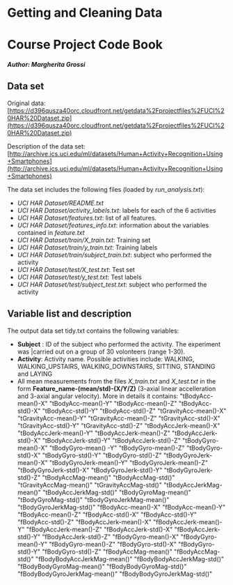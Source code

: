 
# **Getting and Cleaning Data**
# **Course Project Code Book**

#### *Author: Margherita Grossi*

## **Data set**

Original data: [https://d396qusza40orc.cloudfront.net/getdata%2Fprojectfiles%2FUCI%20HAR%20Dataset.zip](https://d396qusza40orc.cloudfront.net/getdata%2Fprojectfiles%2FUCI%20HAR%20Dataset.zip) 

Description of the data set: [http://archive.ics.uci.edu/ml/datasets/Human+Activity+Recognition+Using+Smartphones](http://archive.ics.uci.edu/ml/datasets/Human+Activity+Recognition+Using+Smartphones)

The data set includes the following files (loaded by *run_analysis.txt*):
* *UCI HAR Dataset/README.txt*
* *UCI HAR Dataset/activity_labels.txt*: labels for each of the 6 activities
* *UCI HAR Dataset/features.txt*: list of all features.
* *UCI HAR Dataset/features_info.txt*: information about the variables contained in *feature.txt*
* *UCI HAR Dataset/train/X_train.txt*: Training set 
* *UCI HAR Dataset/train/y_train.txt*: Training labels
* *UCI HAR Dataset/train/subject_train.txt*: subject who performed the activity
* *UCI HAR Dataset/test/X_test.txt*: Test set
* *UCI HAR Dataset/test/y_test.txt*: Test labels
* *UCI HAR Dataset/test/subject_test.txt*: subject who performed the activity

## **Variable list and description**

The output data set tidy.txt contains the following variables:

* **Subject** : ID of the subject who performed the activity. The experiment was
|carried out on a group of 30 volonteers (range 1-30). 
* **Activity**: Activity name. Possible activities include:  WALKING, WALKING_UPSTAIRS, WALKING_DOWNSTAIRS, SITTING, STANDING and LAYING
* All mean measurements from the files *X_train.txt* and *X_test.txt* in the
form **Feature_name-(mean/std)-(X/Y/Z)** (3-axial linear accelleration and
3-axial angular velocity). More in details it contains:
 "tBodyAcc-mean()-X"      "tBodyAcc-mean()-Y"      "tBodyAcc-mean()-Z"
 "tBodyAcc-std()-X"       "tBodyAcc-std()-Y"       "tBodyAcc-std()-Z"
 "tGravityAcc-mean()-X"   "tGravityAcc-mean()-Y"   "tGravityAcc-mean()-Z"
 "tGravityAcc-std()-X"    "tGravityAcc-std()-Y"    "tGravityAcc-std()-Z"
 "tBodyAccJerk-mean()-X"  "tBodyAccJerk-mean()-Y"  "tBodyAccJerk-mean()-Z"
 "tBodyAccJerk-std()-X"   "tBodyAccJerk-std()-Y"   "tBodyAccJerk-std()-Z"
 "tBodyGyro-mean()-X"     "tBodyGyro-mean() -Y"    "tBodyGyro-mean()-Z"
 "tBodyGyro-std()-X"      "tBodyGyro-std()-Y"      "tBodyGyro-std()-Z"
 "tBodyGyroJerk-mean()-X" "tBodyGyroJerk-mean()-Y" "tBodyGyroJerk-mean()-Z"
 "tBodyGyroJerk-std()-X"  "tBodyGyroJerk-std()-Y"  "tBodyGyroJerk-std()-Z"
 "tBodyAccMag-mean()"     "tBodyAccMag-std()"      "tGravityAccMag-mean()"
 "tGravityAccMag-std()"   "tBodyAccJerkMag-mean()" "tBodyAccJerkMag-std()"
 "tBodyGyroMag-mean()"    "tBodyGyroMag-std()"     "tBodyGyroJerkMag-mean()"
 "tBodyGyroJerkMag-std()" "fBodyAcc-mean()-X"      "fBodyAcc-mean()-Y"
 "fBodyAcc-mean()-Z"      "fBodyAcc-std()-X"       "fBodyAcc-std()-Y"
 "fBodyAcc-std()-Z"       "fBodyAccJerk-mean()-X"  "fBodyAccJerk-mean()-Y"
 "fBodyAccJerk-mean()-Z"  "fBodyAccJerk-std()-X"   "fBodyAccJerk-std()-Y"
 "fBodyAccJerk-std()-Z"   "fBodyGyro-mean()-X"     "fBodyGyro-mean()-Y"
 "fBodyGyro-mean()-Z"     "fBodyGyro-std()-X"      "fBodyGyro-std()-Y"
 "fBodyGyro-std()-Z"      "fBodyAccMag-mean()"     "fBodyAccMag-std()"
 "fBodyBodyAccJerkMag-mean()"    "fBodyBodyAccJerkMag-std()"
 "fBodyBodyGyroMag-mean()"       "fBodyBodyGyroMag-std()"
 "fBodyBodyGyroJerkMag-mean()"   "fBodyBodyGyroJerkMag-std()"
 





